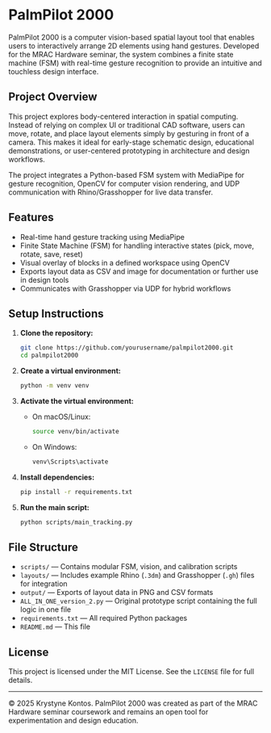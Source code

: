 # PalmPilot 2000

PalmPilot 2000 is a computer vision-based spatial layout tool that enables users to interactively arrange 2D elements using hand gestures. Developed for the MRAC Hardware seminar, the system combines a finite state machine (FSM) with real-time gesture recognition to provide an intuitive and touchless design interface.

## Project Overview

This project explores body-centered interaction in spatial computing. Instead of relying on complex UI or traditional CAD software, users can move, rotate, and place layout elements simply by gesturing in front of a camera. This makes it ideal for early-stage schematic design, educational demonstrations, or user-centered prototyping in architecture and design workflows.

The project integrates a Python-based FSM system with MediaPipe for gesture recognition, OpenCV for computer vision rendering, and UDP communication with Rhino/Grasshopper for live data transfer.

## Features

- Real-time hand gesture tracking using MediaPipe
- Finite State Machine (FSM) for handling interactive states (pick, move, rotate, save, reset)
- Visual overlay of blocks in a defined workspace using OpenCV
- Exports layout data as CSV and image for documentation or further use in design tools
- Communicates with Grasshopper via UDP for hybrid workflows

## Setup Instructions

1. **Clone the repository:**
   ```bash
   git clone https://github.com/yourusername/palmpilot2000.git
   cd palmpilot2000
   ```

2. **Create a virtual environment:**
   ```bash
   python -m venv venv
   ```

3. **Activate the virtual environment:**

   - On macOS/Linux:
     ```bash
     source venv/bin/activate
     ```
   - On Windows:
     ```cmd
     venv\Scripts\activate
     ```

4. **Install dependencies:**
   ```bash
   pip install -r requirements.txt
   ```

5. **Run the main script:**
   ```bash
   python scripts/main_tracking.py
   ```

## File Structure

- `scripts/` — Contains modular FSM, vision, and calibration scripts
- `layouts/` — Includes example Rhino (`.3dm`) and Grasshopper (`.gh`) files for integration
- `output/` — Exports of layout data in PNG and CSV formats
- `ALL_IN_ONE_version_2.py` — Original prototype script containing the full logic in one file
- `requirements.txt` — All required Python packages
- `README.md` — This file

## License

This project is licensed under the MIT License. See the `LICENSE` file for full details.

---

© 2025 Krystyne Kontos. PalmPilot 2000 was created as part of the MRAC Hardware seminar coursework and remains an open tool for experimentation and design education.
